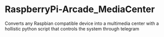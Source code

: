 # RaspberryPi-Arcade_MediaCenter
Converts any Raspbian compatible device into a multimedia center with a hollistic python script that controls the system through telegram
